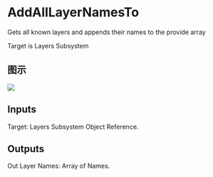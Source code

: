 # AddAllLayerNamesTo

Gets all known layers and appends their names to the provide array

Target is Layers Subsystem

## 图示

![]($-20221218-19373143.png)

## Inputs

Target: Layers Subsystem Object Reference.  

## Outputs

Out Layer Names: Array of Names.

